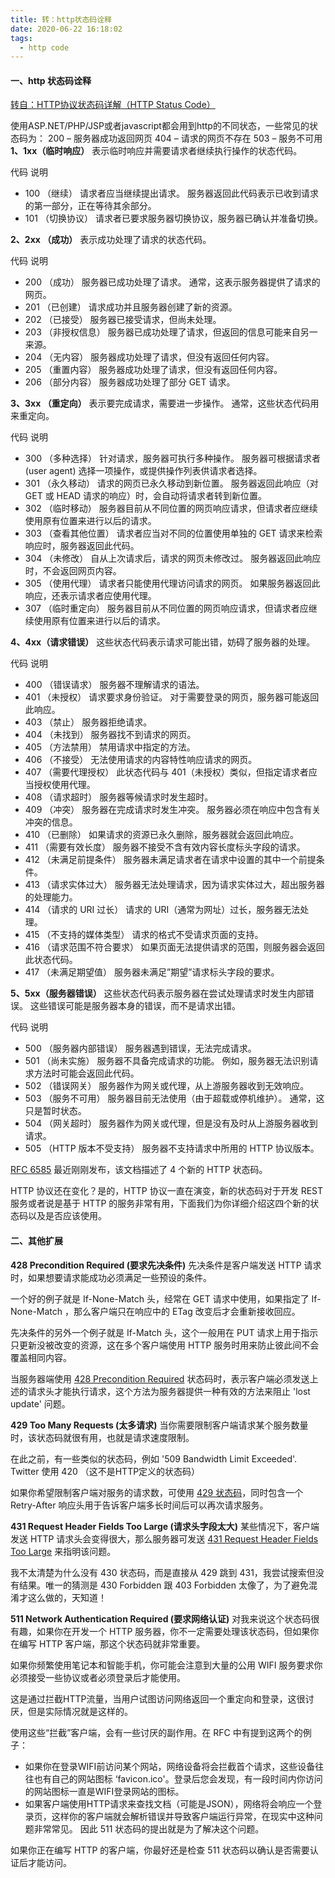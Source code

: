 ```yaml
---
title: 转：http状态码诠释
date: 2020-06-22 16:18:02
tags:
  - http code
---
```

#### 一、http 状态码诠释
[转自：HTTP协议状态码详解（HTTP Status Code）](https://www.cnblogs.com/shanyou/archive/2012/05/06/2486134.html)

使用ASP.NET/PHP/JSP或者javascript都会用到http的不同状态，一些常见的状态码为：
200 – 服务器成功返回网页 404 – 请求的网页不存在 503 – 服务不可用
**1、1xx（临时响应）**
表示临时响应并需要请求者继续执行操作的状态代码。

代码   说明
- 100   （继续） 请求者应当继续提出请求。 服务器返回此代码表示已收到请求的第一部分，正在等待其余部分。
- 101   （切换协议） 请求者已要求服务器切换协议，服务器已确认并准备切换。
<!-- more -->
**2、2xx （成功）**
表示成功处理了请求的状态代码。

代码   说明
- 200   （成功）  服务器已成功处理了请求。 通常，这表示服务器提供了请求的网页。
- 201   （已创建）  请求成功并且服务器创建了新的资源。
- 202   （已接受）  服务器已接受请求，但尚未处理。
- 203   （非授权信息）  服务器已成功处理了请求，但返回的信息可能来自另一来源。
- 204   （无内容）  服务器成功处理了请求，但没有返回任何内容。
- 205   （重置内容） 服务器成功处理了请求，但没有返回任何内容。
- 206   （部分内容）  服务器成功处理了部分 GET 请求。

**3、3xx （重定向）**
表示要完成请求，需要进一步操作。 通常，这些状态代码用来重定向。

代码   说明
- 300   （多种选择）  针对请求，服务器可执行多种操作。 服务器可根据请求者 (user agent) 选择一项操作，或提供操作列表供请求者选择。
- 301   （永久移动）  请求的网页已永久移动到新位置。 服务器返回此响应（对 GET 或 HEAD 请求的响应）时，会自动将请求者转到新位置。
- 302   （临时移动）  服务器目前从不同位置的网页响应请求，但请求者应继续使用原有位置来进行以后的请求。
- 303   （查看其他位置） 请求者应当对不同的位置使用单独的 GET 请求来检索响应时，服务器返回此代码。
- 304   （未修改） 自从上次请求后，请求的网页未修改过。 服务器返回此响应时，不会返回网页内容。
- 305   （使用代理） 请求者只能使用代理访问请求的网页。 如果服务器返回此响应，还表示请求者应使用代理。
- 307   （临时重定向）  服务器目前从不同位置的网页响应请求，但请求者应继续使用原有位置来进行以后的请求。

**4、4xx（请求错误）**
这些状态代码表示请求可能出错，妨碍了服务器的处理。

代码   说明
- 400   （错误请求） 服务器不理解请求的语法。
- 401   （未授权） 请求要求身份验证。 对于需要登录的网页，服务器可能返回此响应。
- 403   （禁止） 服务器拒绝请求。
- 404   （未找到） 服务器找不到请求的网页。
- 405   （方法禁用） 禁用请求中指定的方法。
- 406   （不接受） 无法使用请求的内容特性响应请求的网页。
- 407   （需要代理授权） 此状态代码与 401（未授权）类似，但指定请求者应当授权使用代理。
- 408   （请求超时）  服务器等候请求时发生超时。
- 409   （冲突）  服务器在完成请求时发生冲突。 服务器必须在响应中包含有关冲突的信息。
- 410   （已删除）  如果请求的资源已永久删除，服务器就会返回此响应。
- 411   （需要有效长度） 服务器不接受不含有效内容长度标头字段的请求。
- 412   （未满足前提条件） 服务器未满足请求者在请求中设置的其中一个前提条件。
- 413   （请求实体过大） 服务器无法处理请求，因为请求实体过大，超出服务器的处理能力。
- 414   （请求的 URI 过长） 请求的 URI（通常为网址）过长，服务器无法处理。
- 415   （不支持的媒体类型） 请求的格式不受请求页面的支持。
- 416   （请求范围不符合要求） 如果页面无法提供请求的范围，则服务器会返回此状态代码。
- 417   （未满足期望值） 服务器未满足”期望”请求标头字段的要求。

**5、5xx（服务器错误）**
这些状态代码表示服务器在尝试处理请求时发生内部错误。 这些错误可能是服务器本身的错误，而不是请求出错。

代码   说明
- 500   （服务器内部错误）  服务器遇到错误，无法完成请求。
- 501   （尚未实施） 服务器不具备完成请求的功能。 例如，服务器无法识别请求方法时可能会返回此代码。
- 502   （错误网关） 服务器作为网关或代理，从上游服务器收到无效响应。
- 503   （服务不可用） 服务器目前无法使用（由于超载或停机维护）。 通常，这只是暂时状态。
- 504   （网关超时）  服务器作为网关或代理，但是没有及时从上游服务器收到请求。
- 505   （HTTP 版本不受支持） 服务器不支持请求中所用的 HTTP 协议版本。


[RFC 6585](https://tools.ietf.org/html/rfc6585) 最近刚刚发布，该文档描述了 4 个新的 HTTP 状态码。

HTTP 协议还在变化？是的，HTTP 协议一直在演变，新的状态码对于开发 REST 服务或者说是基于 HTTP 的服务非常有用，下面我们为你详细介绍这四个新的状态码以及是否应该使用。

#### 二、其他扩展

**428 Precondition Required (要求先决条件)**
先决条件是客户端发送 HTTP 请求时，如果想要请求能成功必须满足一些预设的条件。

一个好的例子就是 If-None-Match 头，经常在 GET 请求中使用，如果指定了 If-None-Match ，那么客户端只在响应中的 ETag 改变后才会重新接收回应。

先决条件的另外一个例子就是 If-Match 头，这个一般用在 PUT 请求上用于指示只更新没被改变的资源，这在多个客户端使用 HTTP 服务时用来防止彼此间不会覆盖相同内容。

当服务器端使用 [428 Precondition Required](https://tools.ietf.org/html/rfc6585#section-3) 状态码时，表示客户端必须发送上述的请求头才能执行请求，这个方法为服务器提供一种有效的方法来阻止 'lost update' 问题。

**429 Too Many Requests (太多请求)**
当你需要限制客户端请求某个服务数量时，该状态码就很有用，也就是请求速度限制。

在此之前，有一些类似的状态码，例如 '509 Bandwidth Limit Exceeded'. Twitter 使用 420 （这不是HTTP定义的状态码）

如果你希望限制客户端对服务的请求数，可使用 [429 状态码](https://dev.twitter.com/docs/error-codes-responses)，同时包含一个 Retry-After 响应头用于告诉客户端多长时间后可以再次请求服务。

**431 Request Header Fields Too Large (请求头字段太大)**
某些情况下，客户端发送 HTTP 请求头会变得很大，那么服务器可发送 [431 Request Header Fields Too Large](https://tools.ietf.org/html/rfc6585#section-5) 来指明该问题。

我不太清楚为什么没有 430 状态码，而是直接从 429 跳到 431，我尝试搜索但没有结果。唯一的猜测是 430 Forbidden 跟 403 Forbidden 太像了，为了避免混淆才这么做的，天知道！

**511 Network Authentication Required (要求网络认证)**
对我来说这个状态码很有趣，如果你在开发一个 HTTP 服务器，你不一定需要处理该状态码，但如果你在编写 HTTP 客户端，那这个状态码就非常重要。

如果你频繁使用笔记本和智能手机，你可能会注意到大量的公用 WIFI 服务要求你必须接受一些协议或者必须登录后才能使用。

这是通过拦截HTTP流量，当用户试图访问网络返回一个重定向和登录，这很讨厌，但是实际情况就是这样的。

使用这些“拦截”客户端，会有一些讨厌的副作用。在 RFC 中有提到这两个的例子：

- 如果你在登录WIFI前访问某个网站，网络设备将会拦截首个请求，这些设备往往也有自己的网站图标 ‘favicon.ico'。登录后您会发现，有一段时间内你访问的网站图标一直是WIFI登录网站的图标。
- 如果客户端使用HTTP请求来查找文档（可能是JSON），网络将会响应一个登录页，这样你的客户端就会解析错误并导致客户端运行异常，在现实中这种问题非常常见。
因此 511 状态码的提出就是为了解决这个问题。

如果你正在编写 HTTP 的客户端，你最好还是检查 511 状态码以确认是否需要认证后才能访问。
